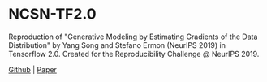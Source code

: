 # NCSN-TF2.0
Reproduction of "Generative Modeling by Estimating Gradients of the Data Distribution" by Yang Song and Stefano Ermon (NeurIPS 2019) in Tensorflow 2.0. Created for the Reproducibility Challenge @ NeurIPS 2019.

[Github] | [Paper]



[Paper]: https://arxiv.org/pdf/1907.05600.pdf
[Github]: https://github.com/ermongroup/ncsn
